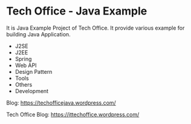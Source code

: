 # Tech Office - Java Example

It is Java Example Project of Tech Office. It provide various example for building Java Application.

* J2SE
* J2EE
* Spring 
* Web API
* Design Pattern
* Tools
* Others
* Development

Blog: https://techofficejava.wordpress.com/

Tech Office Blog: https://ittechoffice.wordpress.com/





